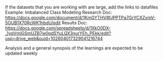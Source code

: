 If the datasets that you are working with are large, add the links to datafiles
Example: Imbalanced Class Modeling
Research Doc:
https://docs.google.com/document/d/1KmGYTHV8fJPPTPa7GrYCXZxmV-5OUB1X70RcWK1hbdU/edit
Results Doc:
https://docs.google.com/spreadsheets/d/1XkO0DX-_1yqVmiGSmUZB7w0pdSYuLQX3nurYEh_PEkk/edit?usp=drive_web&ouid=102604017329041216744

Analysis and a general synopsis of the learnings are expected to be updated weekly


